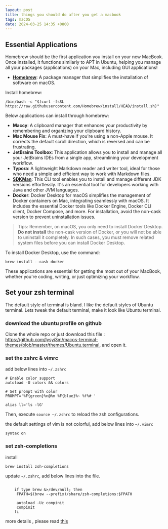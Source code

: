 ```yaml
---
layout: post
title: things you should do after you get a macbook
tags: macOS
date: 2024-03-25 14:35 +0800
---
```

## Essential Applications

Homebrew should be the first application you install on your new MacBook. Once installed, it functions similarly to APT in Ubuntu, helping you manage all your packages (applications) on your Mac, including GUI applications!

- **[Homebrew](https://brew.sh/)**: A package manager that simplifies the installation of software on macOS.

Install homebrew:

```shell
/bin/bash -c "$(curl -fsSL https://raw.githubusercontent.com/Homebrew/install/HEAD/install.sh)"
```

Below applications can install through homebrew:

- **Maccy**: A clipboard manager that enhances your productivity by remembering and organizing your clipboard history.
- **Mac Mouse Fix**: A must-have if you're using a non-Apple mouse. It corrects the default scroll direction, which is reversed and can be frustrating.
- **JetBrains Toolbox**: This application allows you to install and manage all your JetBrains IDEs from a single app, streamlining your development workflow.
- **Typora**: A lightweight Markdown reader and writer tool, ideal for those who need a simple and efficient way to work with Markdown files.
- **[SDKMan](https://sdkman.io/)**: This CLI tool enables you to install and manage different JDK versions effortlessly. It's an essential tool for developers working with Java and other JVM languages.
- **Docker**:  Docker Desktop for macOS simplifies the management of Docker containers on Mac, integrating seamlessly with macOS. It includes the essential Docker tools like Docker Engine, Docker CLI client, Docker Compose, and more. For installation, avoid the non-cask version to prevent uninstallation issues.

> Tips: Remember, on macOS, you only need to install Docker Desktop. **Do not install** the non-cask version of Docker, or you will not be able to uninstall it completely. In such cases, you must remove related system files before you can install Docker Desktop.

To install Docker Desktop, use the command:

```shell
brew install --cask docker
```

These applications are essential for getting the most out of your MacBook, whether you're coding, writing, or just optimizing your workflow.

## Set your zsh terminal

The default style of terminal is bland. I like the default styles of Ubuntu terminal. Lets tweak the default terminal, make it look like Ubuntu terminal.

### download the ubuntu profile on github

Clone the whole repo or just download this file : https://github.com/lysyi3m/macos-terminal-themes/blob/master/themes/Ubuntu.terminal, and open it.

### set the zshrc & vimrc

add below lines into `~/.zshrc`

```shell
# Enable color support
autoload -U colors && colors

# Set prompt with color
PROMPT='%F{green}%n@%m %F{blue}%~ %f%# '

alias ll='ls -lG'
```

Then, execute `source ~/.zshrc` to reload the zsh configurations.

the default settings of vim is not colorful, add below lines into `~/.vimrc`

```shell
syntax on
```

### set zsh-completions

install

```shell
brew install zsh-completions
```

update `~/.zshrc`, add below lines into the file.

```shell

    if type brew &>/dev/null; then
     FPATH=$(brew --prefix)/share/zsh-completions:$FPATH

     autoload -Uz compinit
     compinit
    fi
```

more details , please read [this](https://formulae.brew.sh/formula/zsh-completions#default) 

